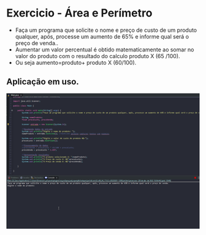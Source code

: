 # Exercicio - Área e Perímetro

- Faça um programa que solicite o nome e preço de custo de um produto qualquer, após, processe um aumento de 65% e informe qual será o preço de venda..
- Aumentar um valor percentual é obtido matematicamente ao somar no valor do produto  com o resultado do calculo produto X (65 /100).
- Ou seja aumento=produto+ produto X (60/100).

## Aplicação em uso.

![Gif Exercicio](./gif/gifExercicio.gif)